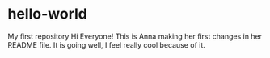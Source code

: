 # hello-world
My first repository
Hi Everyone!
This is Anna making her first changes in her README file. It is going well, I feel really cool because of it.
